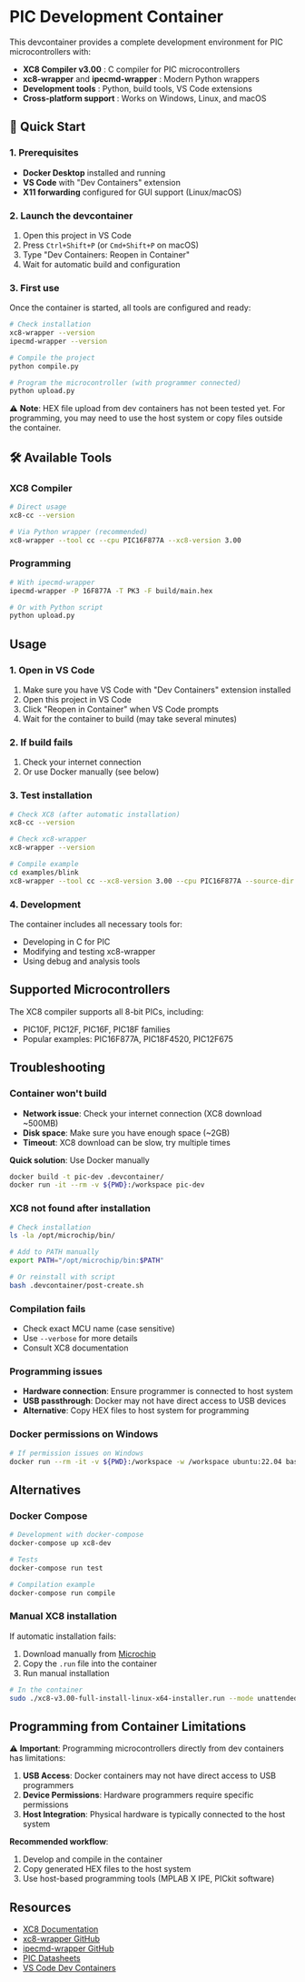 # PIC Development Container

This devcontainer provides a complete development environment for PIC microcontrollers with:

- **XC8 Compiler v3.00** : C compiler for PIC microcontrollers
- **xc8-wrapper** and **ipecmd-wrapper** : Modern Python wrappers
- **Development tools** : Python, build tools, VS Code extensions
- **Cross-platform support** : Works on Windows, Linux, and macOS

## 🚀 Quick Start

### 1. Prerequisites

- **Docker Desktop** installed and running
- **VS Code** with "Dev Containers" extension
- **X11 forwarding** configured for GUI support (Linux/macOS)

### 2. Launch the devcontainer

1. Open this project in VS Code
2. Press `Ctrl+Shift+P` (or `Cmd+Shift+P` on macOS)
3. Type "Dev Containers: Reopen in Container"
4. Wait for automatic build and configuration

### 3. First use

Once the container is started, all tools are configured and ready:

```bash
# Check installation
xc8-wrapper --version
ipecmd-wrapper --version

# Compile the project
python compile.py

# Program the microcontroller (with programmer connected)
python upload.py
```

⚠️ **Note**: HEX file upload from dev containers has not been tested yet. For programming, you may need to use the host system or copy files outside the container.

## 🛠️ Available Tools

### XC8 Compiler
```bash
# Direct usage
xc8-cc --version

# Via Python wrapper (recommended)
xc8-wrapper --tool cc --cpu PIC16F877A --xc8-version 3.00
```

### Programming
```bash
# With ipecmd-wrapper
ipecmd-wrapper -P 16F877A -T PK3 -F build/main.hex

# Or with Python script
python upload.py
```

## Usage

### 1. Open in VS Code

1. Make sure you have VS Code with "Dev Containers" extension installed
2. Open this project in VS Code
3. Click "Reopen in Container" when VS Code prompts
4. Wait for the container to build (may take several minutes)

### 2. If build fails

1. Check your internet connection
2. Or use Docker manually (see below)

### 3. Test installation

```bash
# Check XC8 (after automatic installation)
xc8-cc --version

# Check xc8-wrapper
xc8-wrapper --version

# Compile example
cd examples/blink
xc8-wrapper --tool cc --xc8-version 3.00 --cpu PIC16F877A --source-dir . --main-c-file main.c
```

### 4. Development

The container includes all necessary tools for:
- Developing in C for PIC
- Modifying and testing xc8-wrapper
- Using debug and analysis tools

## Supported Microcontrollers

The XC8 compiler supports all 8-bit PICs, including:
- PIC10F, PIC12F, PIC16F, PIC18F families
- Popular examples: PIC16F877A, PIC18F4520, PIC12F675

## Troubleshooting

### Container won't build
- **Network issue**: Check your internet connection (XC8 download ~500MB)
- **Disk space**: Make sure you have enough space (~2GB)
- **Timeout**: XC8 download can be slow, try multiple times

**Quick solution**: Use Docker manually
```bash
docker build -t pic-dev .devcontainer/
docker run -it --rm -v ${PWD}:/workspace pic-dev
```

### XC8 not found after installation
```bash
# Check installation
ls -la /opt/microchip/bin/

# Add to PATH manually
export PATH="/opt/microchip/bin:$PATH"

# Or reinstall with script
bash .devcontainer/post-create.sh
```

### Compilation fails
- Check exact MCU name (case sensitive)
- Use `--verbose` for more details
- Consult XC8 documentation

### Programming issues
- **Hardware connection**: Ensure programmer is connected to host system
- **USB passthrough**: Docker may not have direct access to USB devices
- **Alternative**: Copy HEX files to host system for programming

### Docker permissions on Windows
```bash
# If permission issues on Windows
docker run --rm -it -v ${PWD}:/workspace -w /workspace ubuntu:22.04 bash
```

## Alternatives

### Docker Compose
```bash
# Development with docker-compose
docker-compose up xc8-dev

# Tests
docker-compose run test

# Compilation example
docker-compose run compile
```

### Manual XC8 installation
If automatic installation fails:

1. Download manually from [Microchip](https://www.microchip.com/en-us/tools-resources/develop/mplab-xc-compilers)
2. Copy the `.run` file into the container
3. Run manual installation

```bash
# In the container
sudo ./xc8-v3.00-full-install-linux-x64-installer.run --mode unattended --prefix /opt/microchip
```

## Programming from Container Limitations

⚠️ **Important**: Programming microcontrollers directly from dev containers has limitations:

1. **USB Access**: Docker containers may not have direct access to USB programmers
2. **Device Permissions**: Hardware programmers require specific permissions
3. **Host Integration**: Physical hardware is typically connected to the host system

**Recommended workflow**:
1. Develop and compile in the container
2. Copy generated HEX files to the host system
3. Use host-based programming tools (MPLAB X IPE, PICkit software)

## Resources

- [XC8 Documentation](https://www.microchip.com/en-us/tools-resources/develop/mplab-xc-compilers)
- [xc8-wrapper GitHub](https://github.com/s-celles/xc8-wrapper)
- [ipecmd-wrapper GitHub](https://github.com/s-celles/ipecmd-wrapper)
- [PIC Datasheets](https://www.microchip.com/en-us/products/microcontrollers-and-microprocessors/8-bit-mcus)
- [VS Code Dev Containers](https://code.visualstudio.com/docs/remote/containers)
